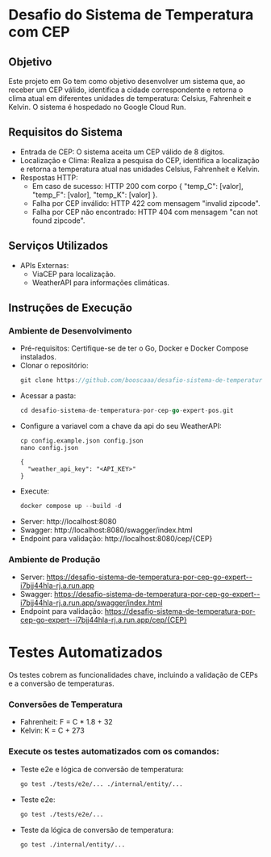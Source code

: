 # Desafio do Sistema de Temperatura com CEP
## Objetivo
Este projeto em Go tem como objetivo desenvolver um sistema que, ao receber um CEP válido, identifica a cidade correspondente e retorna o clima atual em diferentes unidades de temperatura: Celsius, Fahrenheit e Kelvin. O sistema é hospedado no Google Cloud Run.

## Requisitos do Sistema
- Entrada de CEP: O sistema aceita um CEP válido de 8 dígitos.
- Localização e Clima: Realiza a pesquisa do CEP, identifica a localização e retorna a temperatura atual nas unidades Celsius, Fahrenheit e Kelvin.
- Respostas HTTP:
  - Em caso de sucesso: HTTP 200 com corpo { "temp_C": [valor], "temp_F": [valor], "temp_K": [valor] }.
  - Falha por CEP inválido: HTTP 422 com mensagem "invalid zipcode".
  - Falha por CEP não encontrado: HTTP 404 com mensagem "can not found zipcode".

## Serviços Utilizados
- APIs Externas:
  - ViaCEP para localização.
  - WeatherAPI para informações climáticas.

## Instruções de Execução
### Ambiente de Desenvolvimento
- Pré-requisitos: Certifique-se de ter o Go, Docker e Docker Compose instalados.
- Clonar o repositório: 
  ```go
  git clone https://github.com/booscaaa/desafio-sistema-de-temperatura-por-cep-go-expert-pos.git
  ```
- Acessar a pasta: 
  ```go
  cd desafio-sistema-de-temperatura-por-cep-go-expert-pos.git
  ```
- Configure a variavel com a chave da api do seu WeatherAPI:
  ```
  cp config.example.json config.json
  nano config.json

  {
    "weather_api_key": "<API_KEY>"
  }
  ```
- Execute:
  ```go
  docker compose up --build -d
  ```
- Server: http://localhost:8080
- Swagger: http://localhost:8080/swagger/index.html
- Endpoint para validação: http://localhost:8080/cep/{CEP}

### Ambiente de Produção
  - Server: https://desafio-sistema-de-temperatura-por-cep-go-expert--i7bjj44hla-rj.a.run.app
  - Swagger: https://desafio-sistema-de-temperatura-por-cep-go-expert--i7bjj44hla-rj.a.run.app/swagger/index.html
  - Endpoint para validação: https://desafio-sistema-de-temperatura-por-cep-go-expert--i7bjj44hla-rj.a.run.app/cep/{CEP}


# Testes Automatizados
Os testes cobrem as funcionalidades chave, incluindo a validação de CEPs e a conversão de temperaturas.
### Conversões de Temperatura
- Fahrenheit: F = C * 1.8 + 32
- Kelvin: K = C + 273

### Execute os testes automatizados com os comandos: 
  - Teste e2e e lógica de conversão de temperatura:
    ```bash
    go test ./tests/e2e/... ./internal/entity/...
    ```

  - Teste e2e:
    ```bash
    go test ./tests/e2e/...
    ```

  - Teste da lógica de conversão de temperatura:
    ```bash
    go test ./internal/entity/...
    ```



